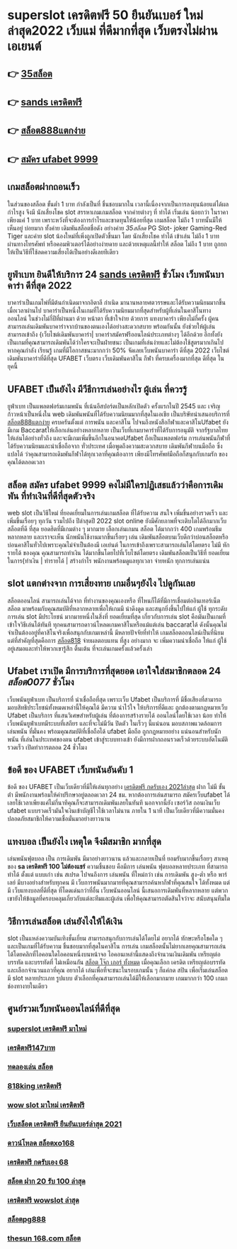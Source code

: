 # superslot เครดิตฟรี 50 ยืนยันเบอร์ ใหม่ล่าสุด2022  เว็บแม่ ที่ดีมากที่สุด  เว็บตรงไม่ผ่าน เอเยนต์

## 👉 [35สล็อต](https://www.ufaeat.com/register/)
## 👉 [sands เครดิตฟรี](https://www.ufaeat.com/credit-free-50/)
## 👉 [สล็อต888แตกง่าย](https://www.ufaeat.com/regis-ufabet-master-free/)
## 👉 [สมัคร ufabet 9999](https://www.ufaeat.com/regis-ufabet-master-free/)

##  เกมสล็อตฝากถอนเร็ว 

ในส่วนของสล็อต ขั้นต่ำ   1 บาท กำลังเป็นที่ ชื่นชอบมากใน เวลานี้เนื่องจากเป็นการลงทุนน้อยแต่ได้ผลกำไรสูง จึงมี นักเสี่ยงโชค  slot สรรหาเกมเกมสล็อต จากค่ายต่างๆ ที่ ทำได้  เริ่มเล่น น้อยกว่า   ในราคาเพียงแค่ 1 บาท เพราะหวังที่จะต้องการกำไรและขาดทุนให้น้อยที่สุด  เกมสล็อต ไม่ถึง  1 บาทนั้นมีให้เห็นอยู่ บ่อยมาก ทั้งค่าย เดิมพันสล็อตชื่อดัง อย่างค่าย *35สล็อต* PG Slot- joker Gaming-Red Tiger และค่าย slot น้องใหม่ที่เพิ่งถูกเปิดตัวขึ้นมา โดย นักเสี่ยงโชค  ทำได้ เข้าเล่น ไม่ถึง 1 บาท ผ่านทางโทรศัพท์ หรือคอมพิวเตอร์ได้อย่างง่ายดาย และด้วยเหตุผลนี้ทำให้ สล็อต  ไม่ถึง  1 บาท ถูกยกให้เป็นวิธีที่ใช้ลดความเสี่ยงได้เป็นอย่างดีเลยทีเดียว


##  ยูฟ่าเบท ยินดีให้บริการ 24 [sands เครดิตฟรี](https://www.ufaeat.com/regis-ufabet-master-free/) ชั่วโมง  เว็บพนันบาคาร่า ดีที่สุด 2022 

บาคาร่าเป็นเกมไพ่ที่มีต้นกำเนิดมาจากอิตาลี กำเนิด มานานหลายศตวรรษและได้รับความนิยมมากขึ้นเมื่อเวลาผ่านไป บาคาร่าเป็นหนึ่งในเกมที่ได้รับความนิยมมากที่สุดสำหรับผู้ที่เล่นในคาสิโนทางออนไลน์ ในช่วงไม่กี่ปีที่ผ่านมา ด้วย    หน้าตา ที่เข้าใจง่าย ด้วยการ แทงบาคาร่า  เพียงไม่กี่ครั้ง ผู้คนสามารถเล่นเดิมพันบาคาร่าจากบ้านของตนเองได้อย่างสะดวกสบาย  พร้อมกันนั้น ยังช่วยให้ผู้เล่นสามารถเข้าถึง {เว็บไซต์เดิมพันบาคาร่า| บาคาร่าสมัครฟรีออนไลน์ประเภทต่างๆ ได้อีกด้วย อีกทั้งยังเป็นเกมที่คุณสามารถเดิมพันได้ว่าใครจะเป็นฝ่ายชนะ เป็นเกมที่เล่นง่ายและไม่ต้องใช้สูตรมากเกินไป หากคุณกำลัง  เรียนรู้ เกมที่มีโอกาสชนะมากกว่า 50%  จัดเลยเว็บพนันบาคาร่า ดีที่สุด 2022  เว็บไซต์เดิมพันบาคาร่าที่ดีที่สุด UFABET เว็บตรง เว็บเดิมพันคาสิโน กีฬา ที่ครบเครื่องมากที่สุด ดีที่สุด ในยุคนี้


## UFABET เป็นยังไง มีวีธีการเล่นอย่างไร ผู้เล่น ที่ควรรู้ 

 ยูฟ่าเบท  เป็นแพลตฟอร์มเกมพนัน ที่เน้นอีสปอร์ตเป็นหลักเปิดตัว ครั้งแรกในปี 2545 และ เจริญก้าวหน้าเป็นหนึ่งใน web เดิมพันพนันที่ได้รับความนิยมมากที่สุดในเอเชีย เป็นบริษัทนำเสนอบริการที่ [สล็อต888แตกง่าย](https://www.ufaeat.com/regis-ufabet-master-free/) ครบครันตั้งแต่ การพนัน และคาสิโน ไปจนถึงหนังสือกีฬาและคาสิโนUfabet ยังมีเกม Baccaratให้เลือกเล่นอย่างหลากหลาย เป็นเว็บที่เกมบาคาร่าที่ได้รับการอนุมัติ จากรัฐบาลไทยให้เล่นได้อย่างทั่วถึง และจะมีเกมเพิ่มขึ้นอีกในอนาคตUfabet ถือเป็นแพลตฟอร์ม การเล่นพนันกีฬาที่ได้รับความนิยมและน่าเชื่อถือจาก ทั่วประเทศ  เมื่อพูดถึงความสะดวกสบาย เดิมพันกีฬาบนมือถือ ซึ่ง แปลได้ ว่าคุณสามารถเดิมพันกีฬาได้ทุกเวลาที่คุณต้องการ เพียงมีโทรศัพท์มือถือก็สนุกกับเกมรัก ของคุณได้ตลอดเวลา


## สล็อต  **สมัคร ufabet 9999** คงไม่มีใครปฏิเสธแล้วว่าคือการเดิมพัน ที่ทำเงินที่ดีที่สุดตัวจริง

 web slot เป็นวิธีใหม่  ที่ยอดเยี่ยมในการเล่นเกมสล็อต ที่ได้รับความ สนใจ  เพิ่มขึ้นอย่างรวดเร็ว และเพิ่มขึ้นเรื่อยๆ ทุกวัน รวมไปถึง ปีล่าสุดปี 2022 slot online ยังมีศักยภาพที่จะเติบโตได้อีกมากเว็บสล็อตที่ดี ที่สุด  ยอดฮิตที่มีเกมต่าง ๆ มากมาย เลือกเล่นเกมน สล็อต ได้มากกว่า 400 เกมพร้อมธีมหลากหลาย และเราจะเห็น นักพนันใช้งานมากขึ้นเรื่อยๆ เล่น เดิมพันสล็อตบนเว็บดีกว่าบ่อนสล็อตหรือบ่อนคาสิโนทั่วไปเพราะคุณไม่จำเป็นต้องมี เอเย่นต์ ในการเข้าถึงเพราะสามารถเล่นได้โดยตรง ไม่มี หักรายได้ ของคุณ คุณสามารถทำเงิน ได้มากขึ้นโดยไปที่เว็บไซต์โดยตรง เดิมพันสล็อตเป็นวิธีที่ ยอดเยี่ยม ในการ{ทำเงิน | ทำรายได้ | สร้างกำไร พนักงานพร้อมดูแลทุกเวลา จ่ายหนัก ทุกการเล่นแน่น

##  slot แตกต่างจาก การเสี่ยงทาย เกมอื่นๆยังไง ไปดูกันเลย

 สล็อตออนไลน์ สามารถเล่นได้จาก ที่ทำงานของคุณเองหรือ ที่ไหนก็ได้ที่มีการเชื่อมต่ออินเทอร์เน็ต  สล็อต  มาพร้อมกับคุณสมบัติที่หลากหลายเพื่อให้เกมมี น่าดึงดูด และสนุกยิ่งขึ้นไปให้แก่ ผู้ใช้ ทุกระดับ การเล่น slot  มีประโยชน์  มากมายหนึ่งในสิ่งที่ ยอดเยี่ยมที่สุด เกี่ยวกับการเล่น slot คือมันเป็นเกมที่ เข้าใจวิธีเล่นได้ทันที ทุกคนสามารถดาวน์โหลดเกมคาสิโนหรือแม้แต่เล่น baccaratได้ ดังนั้นคุณไม่จำเป็นต้องอยู่ที่คาสิโนจริงเพื่อสนุกกับเกมเหล่านี้ มีหลายปัจจัยที่ทำให้ เกมสล็อตออนไลน์เป็นที่นิยม แต่ที่สำคัญที่สุดคือการ [สล็อต818](https://www.ufaeat.com/) จ่ายผลตอบแทน ที่สูง อย่างมาก จะ เพิ่มความน่าเชื่อถือ ให้แก่ ผู้ใช้ อยู่เสมอและทำให้พวกเขารู้สึก ตื่นเต้น ที่จะเล่นเกมครั้งแล้วครั้งเล่า


## Ufabet  เราเปิด มีการบริการที่สุดยอด  เอาใจใส่สมาชิกตลอด 24 ***สล็อต0077*** ชั่วโมง

 เว็บพนันยูฟ่าเบท เป็นบริการที่ น่าเชื่อถือที่สุด  เพราะเว็บ Ufabet  เป็นบริการที่ มีชื่อเสียงที่สามารถมอบสิทธิประโยชน์ทั้งหมดเหล่านี้ให้คุณได้ มีความ น่าไว้ใจ  ให้บริการที่ดีและ ถูกต้องตามกฎหมายเว็บ Ufabet เป็นบริการ ที่แสนวิเศษสำหรับผู้เล่น ที่ต้องการสร้างรายได้ ออนไลน์โดยใช้เวลา น้อย  ทำให้  เว็บพนันยูฟ่าเบทมีระบบที่เสถียร และที่จะไม่มีวัน ปิดตัว ในเร็วๆ นี้แน่นอน มอบสภาพแวดล้อมการเล่นพนัน ที่มั่นคง พร้อมคุณสมบัติที่เชื่อถือได้  ufabet มือถือ  ถูกกฎหมายอย่าง แน่นอนสำหรับนักพนัน ที่เล่นในประเทศของตน ufabet เข้าสู่ระบบทางเข้า ยังมีการฝากถอนรวดเร็วด้วยระบบอัตโนมัติ รวดเร็ว เปิดทำการตลอด 24 ชั่วโมง


## ข้อดี ของ UFABET เว็บพนันอันดับ 1

ข้อดี ของ UFABET เป็นเว็บเดียวที่มีให้เล่นทุกอย่าง  [เครดิตฟรี กดรับเอง 2021ล่าสุด](https://www.ufaeat.com/) ฝาก ไม่มี ขั้น ต่ํา  มีพนักงานพร้อมให้คำปรึกษาอยู่ตลอดเวลา 24 ชม. หากต้องการเล่นสามารถ  สมัครเว็บufabet  ได้เลยใช้เวลาเพียงแค่ไม่กี่นาทีคุณก็จะสามารถเดิมพันเลยในทันที นอกจากนี้ยัง เซอร์วิส   ถอนเงินเว็บ ufabet  แบบรวดเร็วมันใจเงินเข้าบัญชีไวใช้เวลาไม่นาน ภายใน 1 นาที เป็นเว็บเดียวที่มีความมั่นคงปลอดภัยสมาชิกให้ความเชื่อมั่นมาอย่างยาวนาน


## แทงบอล  เป็นยังไง เหตุใด จึงมีสมาชิก  มากที่สุด 

 เล่นพนันฟุตบอล เป็น การเดิมพัน  มีมาอย่างยาวนาน แล้วและกลายเป็นที่ ยอมรับมากขึ้นเรื่อยๆ  สาเหตุของ **sa เครดิตฟรี 100 ไม่ต้องแชร์** ความชื่นชอบ คือมีการ เล่นพนัน ฟุตบอลหลายประเภท ที่สามารถทำได้ ตั้งแต่ แบบเก่า เช่น สเปรด ไปจนถึงการ เล่นพนัน ที่ใหม่กว่า เช่น การเดิมพัน สูง-ต่ำ หรือ พาร์เลย์  มีบางอย่างสำหรับทุกคน มี เว็บการพนันมากมายที่คุณสามารถค้นหากีฬาที่คุณสนใจ ได้ทั้งหมด แต่มี เว็บแทงบอลที่ดีที่สุด ที่โดดเด่นกว่าที่อื่น เว็บพนันออนไลน์ นี้เสนอการเดิมพันที่หลากหลาย แต่พวกเขายังให้ข้อมูลที่ครอบคลุมเกี่ยวกับแต่ละทีมและผู้เล่น เพื่อให้คุณสามารถตัดสินใจว่าจะ สนับสนุนทีมใด

## วิธีการเล่นสล็อต เล่นยังไงให้ได้เงิน
 slot เป็นแหล่งความบันเทิงชั้นเยี่ยม สามารถสนุกกับการเล่นได้โดยไม่ อยากได้ ทักษะหรือโชคใด ๆ และเป็นเกมที่ได้รับความ ชื่นชอบมากที่สุดในคาสิโน  การเล่น เกมสล็อตนั้นไม่ยากเลยคุณสามารถเล่นได้โดยคลิกที่ไอคอนใดไอคอนหนึ่งบนหน้าจอ ไอคอนเหล่านี้แสดงถึงจำนวนเงินเดิมพัน  เหรียญต่อบรรทัด และบรรทัดที่ ไม่เหมือนกัน [สล็อต โจ๊ก เกอร์ ทั้งหมด](https://www.ufaeat.com/ทางเข้ายูฟ่าเบท-ufabet/)  เมื่อคุณเลือก เครดิต   เหรียญต่อบรรทัด และเลือกจำนวนแถวที่คุณ อยากได้ เล่นเพื่อที่จะชนะในรอบเกมนั้น ๆ ก็แค่กด   สปิน  เพื่อเริ่มเล่นสล็อต มี slot หลายประเภท รูปแบบ ตัวเลือกที่คุณสามารถเล่นได้มีให้เลือกมากมาย เกมมากกว่า 100 เกมภ ช่องทางายในเดียว

## ศูนย์รวมเว็บพนันออนไลน์ที่ดีที่สุด

### [superslot เครดิตฟรี มาใหม่](https://atom.io/themes/UFAEAT%20ทางเข้า%20UFABET%20ufa1919%20สล็อต%20008%20สล็อต%20สมัครฟรี%20ฟรีเครดิต%20100%)
### [เครดิตฟรี147บาท](https://atom.io/themes/UFAEAT%20ทางเข้า%20UFABET%20สล็อตxo%20888%20เครดิตฟรี%20008%20สล็อต%20สมัครฟรี%20ฟรีเครดิต%20100%)
### [ทดลองเล่น สล็อต](https://atom.io/themes/UFAEAT%20ทางเข้า%20UFABET%20สล็อต%20เครดิตฟรี%20ไม่ต้องฝากก่อน%20ไม่ต้องแชร์%20ยืนยันเบอร์โทรศัพท์%202021%20ล่าสุด%20008%20สล็อต%20สมัครฟรี%20ฟรีเครดิต%20100%)
### [818king เครดิตฟรี](https://atom.io/themes/UFAEAT%20ทางเข้า%20UFABET%20สล็อต%20mgm99th%20008%20สล็อต%20สมัครฟรี%20ฟรีเครดิต%20100%)
### [wow slot มาใหม่ เครดิตฟรี](https://atom.io/themes/UFAEAT%20ทางเข้า%20UFABET%20เว็บ%20สล็อต%20อันดับ1%20008%20สล็อต%20สมัครฟรี%20ฟรีเครดิต%20100%)
### [เว็บสล็อต เครดิตฟรี ยืนยันเบอร์ล่าสุด 2021](https://atom.io/themes/UFAEAT%20ทางเข้า%20UFABET%20สล็อต%20โจ๊กเกอร์%20008%20สล็อต%20สมัครฟรี%20ฟรีเครดิต%20100%)
### [ดาวน์โหลด สล็อตxo168](https://atom.io/themes/UFAEAT%20ทางเข้า%20UFABET%20เครดิตฟรี%20200%20ไม่ต้องฝาก%20ไม่ต้องแชร์%20แค่สมัคร%20008%20สล็อต%20สมัครฟรี%20ฟรีเครดิต%20100%)
### [เครดิตฟรี กดรับเอง 68](https://atom.io/themes/UFAEAT%20ทางเข้า%20UFABET%20สล็อต1688เครดิตฟรี50%20008%20สล็อต%20สมัครฟรี%20ฟรีเครดิต%20100%)
### [สล็อต ฝาก 20 รับ 100 ล่าสุด](https://atom.io/themes/UFAEAT%20ทางเข้า%20UFABET%20สล็อต10รับ100%20008%20สล็อต%20สมัครฟรี%20ฟรีเครดิต%20100%)
### [เครดิตฟรี wowslot ล่าสุด](https://atom.io/themes/UFAEAT%20ทางเข้า%20UFABET%20wow%20slot777%20เครดิตฟรี%20100%20008%20สล็อต%20สมัครฟรี%20ฟรีเครดิต%20100%)
### [สล็อตpg888](https://atom.io/themes/UFAEAT%20ทางเข้า%20UFABET%20เครดิตฟรี%20100%20บาท%20กดรับเอง%20008%20สล็อต%20สมัครฟรี%20ฟรีเครดิต%20100%)
### [thesun 168.com สล็อต](https://atom.io/themes/UFAEAT%20ทางเข้า%20UFABET%20รวม%20superslot%20เครดิตฟรี%2050%20ยืนยันเบอร์%20008%20สล็อต%20สมัครฟรี%20ฟรีเครดิต%20100%)